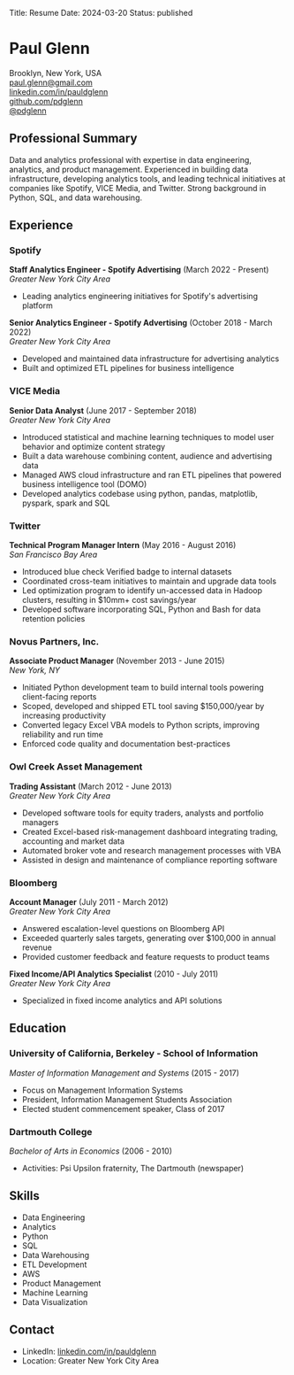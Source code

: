 Title: Resume
Date: 2024-03-20
Status: published

# Paul Glenn

Brooklyn, New York, USA  
[paul.glenn@gmail.com](mailto:paul.glenn@gmail.com)  
[linkedin.com/in/pauldglenn](https://www.linkedin.com/in/pauldglenn)  
[github.com/pdglenn](https://github.com/pdglenn)  
[@pdglenn](https://twitter.com/pdglenn)

## Professional Summary
Data and analytics professional with expertise in data engineering, analytics, and product management. Experienced in building data infrastructure, developing analytics tools, and leading technical initiatives at companies like Spotify, VICE Media, and Twitter. Strong background in Python, SQL, and data warehousing.

## Experience

### Spotify
**Staff Analytics Engineer - Spotify Advertising** (March 2022 - Present)  
*Greater New York City Area*  
- Leading analytics engineering initiatives for Spotify's advertising platform

**Senior Analytics Engineer - Spotify Advertising** (October 2018 - March 2022)  
*Greater New York City Area*  
- Developed and maintained data infrastructure for advertising analytics
- Built and optimized ETL pipelines for business intelligence

### VICE Media
**Senior Data Analyst** (June 2017 - September 2018)  
*Greater New York City Area*  
- Introduced statistical and machine learning techniques to model user behavior and optimize content strategy
- Built a data warehouse combining content, audience and advertising data
- Managed AWS cloud infrastructure and ran ETL pipelines that powered business intelligence tool (DOMO)
- Developed analytics codebase using python, pandas, matplotlib, pyspark, spark and SQL

### Twitter
**Technical Program Manager Intern** (May 2016 - August 2016)  
*San Francisco Bay Area*  
- Introduced blue check Verified badge to internal datasets
- Coordinated cross-team initiatives to maintain and upgrade data tools
- Led optimization program to identify un-accessed data in Hadoop clusters, resulting in $10mm+ cost savings/year
- Developed software incorporating SQL, Python and Bash for data retention policies

### Novus Partners, Inc.
**Associate Product Manager** (November 2013 - June 2015)  
*New York, NY*  
- Initiated Python development team to build internal tools powering client-facing reports
- Scoped, developed and shipped ETL tool saving $150,000/year by increasing productivity
- Converted legacy Excel VBA models to Python scripts, improving reliability and run time
- Enforced code quality and documentation best-practices

### Owl Creek Asset Management
**Trading Assistant** (March 2012 - June 2013)  
*Greater New York City Area*  
- Developed software tools for equity traders, analysts and portfolio managers
- Created Excel-based risk-management dashboard integrating trading, accounting and market data
- Automated broker vote and research management processes with VBA
- Assisted in design and maintenance of compliance reporting software

### Bloomberg
**Account Manager** (July 2011 - March 2012)  
*Greater New York City Area*  
- Answered escalation-level questions on Bloomberg API
- Exceeded quarterly sales targets, generating over $100,000 in annual revenue
- Provided customer feedback and feature requests to product teams

**Fixed Income/API Analytics Specialist** (2010 - July 2011)  
*Greater New York City Area*  
- Specialized in fixed income analytics and API solutions

## Education

### University of California, Berkeley - School of Information
*Master of Information Management and Systems* (2015 - 2017)  
- Focus on Management Information Systems
- President, Information Management Students Association
- Elected student commencement speaker, Class of 2017

### Dartmouth College
*Bachelor of Arts in Economics* (2006 - 2010)  
- Activities: Psi Upsilon fraternity, The Dartmouth (newspaper)

## Skills
- Data Engineering
- Analytics
- Python
- SQL
- Data Warehousing
- ETL Development
- AWS
- Product Management
- Machine Learning
- Data Visualization

## Contact
- LinkedIn: [linkedin.com/in/pauldglenn](https://www.linkedin.com/in/pauldglenn/)
- Location: Greater New York City Area 